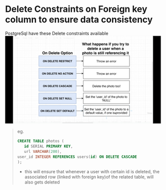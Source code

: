 # Delete Constraints on Foreign key column to ensure data consistency

PostgreSql have these Delete constraints available
<img src='./resources/deleteConstraints.jpg'>

> eg.
> ```sql
>CREATE TABLE photos (
>    id SERIAL PRIMARY KEY,
>    url VARCHAR(200),
>user_id INTEGER REFERENCES users(id) ON DELETE CASCADE
>); 
> ```
> - this will ensure that whenever a user with certain id is deleted, the associated row (linked with foreign key)of the related table, will also gets deleted
